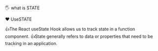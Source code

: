 🖐️ what is STATE

❤️ UseSTATE

👍The React useState Hook allows us to track state in a function component.
👍State generally refers to data or properties that need to be tracking in an application.